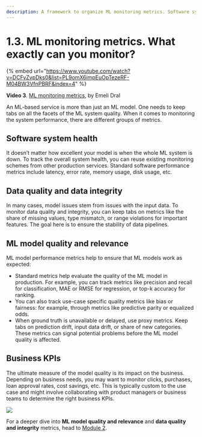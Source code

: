 ```yaml
---
description: A framework to organize ML monitoring metrics. Software system health, data quality, ML model quality, and business KPIs.
---
```


# 1.3. ML monitoring metrics. What exactly can you monitor?

{% embed url="https://www.youtube.com/watch?v=DCFvZvpDks0&list=PL9omX6impEuOpTezeRF-M04BW3VfnPBRF&index=4" %}

**Video 3**. [ML monitoring metrics](https://www.youtube.com/watch?v=DCFvZvpDks0&list=PL9omX6impEuOpTezeRF-M04BW3VfnPBRF&index=4), by Emeli Dral

An ML-based service is more than just an ML model. One needs to keep tabs on all the facets of the ML system quality. When it comes to monitoring the system performance, there are different groups of metrics.

## Software system health

It doesn’t matter how excellent your model is when the whole ML system is down. To track the overall system health, you can reuse existing monitoring schemes from other production services. Standard software performance metrics include latency, error rate, memory usage, disk usage, etc. 

## Data quality and data integrity

In many cases, model issues stem from issues with the input data. To monitor data quality and integrity, you can keep tabs on metrics like the share of missing values, type mismatch, or range violations for important features. The goal here is to ensure the stability of data pipelines. 

## ML model quality and relevance

ML model performance metrics help to ensure that ML models work as expected:
* Standard metrics help evaluate the quality of the ML model in production. For example, you can track metrics like precision and recall for classification, MAE or RMSE for regression, or top-k accuracy for ranking.
* You can also track use-case specific quality metrics like bias or fairness: for example, through metrics like predictive parity or equalized odds.
* When ground truth is unavailable or delayed, use proxy metrics. Keep tabs on prediction drift, input data drift, or share of new categories. These metrics can signal potential problems before the ML model quality is affected. 

## Business KPIs

The ultimate measure of the model quality is its impact on the business. Depending on business needs, you may want to monitor clicks, purchases, loan approval rates, cost savings, etc. This is typically custom to the use case and might involve collaborating with product managers or business teams to determine the right business KPIs. 

![](<../../../images/2023109\_course\_module1\_fin\_images.034-min.png>)

For a deeper dive into **ML model quality and relevance** and **data quality and integrity** metrics, head to [Module 2](../module-2-ml-monitoring-metrics/readme.md).

